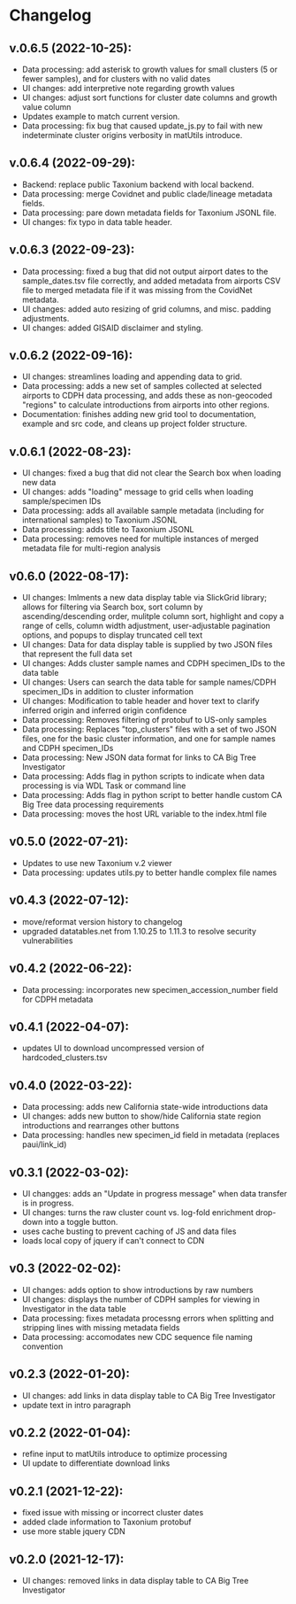 # Changelog

## v.0.6.5 (2022-10-25):
   - Data processing: add asterisk to growth values for small clusters (5 or fewer samples), and for clusters with no valid dates
   - UI changes: add interpretive note regarding growth values
   - UI changes: adjust sort functions for cluster date columns and growth value column
   - Updates example to match current version.
   - Data processing: fix bug that caused update_js.py to fail with new indeterminate cluster origins verbosity in matUtils introduce.
## v.0.6.4 (2022-09-29):
   - Backend: replace public Taxonium backend with local backend.
   - Data processing: merge Covidnet and public clade/lineage metadata fields.
   - Data processing: pare down metadata fields for Taxonium JSONL file.
   - UI changes: fix typo in data table header.
## v.0.6.3 (2022-09-23):
   - Data processing: fixed a bug that did not output airport dates to the sample_dates.tsv file correctly, and added metadata from airports CSV file to merged metadata file if it was missing from the CovidNet metadata.
   - UI changes: added auto resizing of grid columns, and misc. padding adjustments.
   - UI changes: added GISAID disclaimer and styling.
## v.0.6.2 (2022-09-16):
   - UI changes: streamlines loading and appending data to grid.
   - Data processing: adds a new set of samples collected at selected airports to CDPH data processing, and adds these as non-geocoded "regions" to calculate introductions from airports into other regions.
   - Documentation: finishes adding new grid tool to documentation, example and src code, and cleans up project folder structure.
## v.0.6.1 (2022-08-23):
   - UI changes: fixed a bug that did not clear the Search box when loading new data
   - UI changes: adds "loading" message to grid cells when loading sample/specimen IDs
   - Data processing: adds all available sample metadata (including for international samples) to Taxonium JSONL
   - Data processing: adds title to Taxonium JSONL
   - Data processing: removes need for multiple instances of merged metadata file for multi-region analysis
## v0.6.0 (2022-08-17):
   - UI changes: Imlments a new data display table via SlickGrid library; allows for filtering via Search box, sort column by ascending/descending order, mulitple column sort, highlight and copy a range of cells, column width adjustment, user-adjustable pagination options, and popups to display truncated cell text
   - UI changes: Data for data display table is supplied by two JSON files that represent the full data set
   - UI changes: Adds cluster sample names and CDPH specimen_IDs to the data table
   - UI changes: Users can search the data table for sample names/CDPH specimen_IDs in addition to cluster information
   - UI changes: Modification to table header and hover text to clarify inferred origin and inferred origin confidence
   - Data processing: Removes filtering of protobuf to US-only samples
   - Data processing: Replaces "top_clusters" files with a set of two JSON files, one for the basic cluster information, and one for sample names and CDPH specimen_IDs
   - Data processing: New JSON data format for links to CA Big Tree Investigator
   - Data processing: Adds flag in python scripts to indicate when data processing is via WDL Task or command line
   - Data processing: Adds flag in python script to better handle custom CA Big Tree data processing requirements
   - Data processing: moves the host URL variable to the index.html file
## v0.5.0 (2022-07-21):
   - Updates to use new Taxonium v.2 viewer
   - Data processing: updates utils.py to better handle complex file names
## v0.4.3 (2022-07-12):
   - move/reformat version history to changelog
   - upgraded datatables.net from 1.10.25 to 1.11.3 to resolve security vulnerabilities
## v0.4.2 (2022-06-22):
   - Data processing: incorporates new specimen_accession_number field for CDPH metadata
## v0.4.1 (2022-04-07):
   - updates UI to download uncompressed version of hardcoded_clusters.tsv
## v0.4.0 (2022-03-22):
  - Data processing: adds new California state-wide introductions data
  - UI changes: adds new button to show/hide California state region introductions and rearranges other buttons
  - Data processing: handles new specimen_id field in metadata (replaces paui/link_id)
## v0.3.1 (2022-03-02):
  - UI changges: adds an "Update in progress message" when data transfer is in progress.
  - UI changes: turns the raw cluster count vs. log-fold enrichment drop-down into a toggle button.
  - uses cache busting to prevent caching of JS and data files
  - loads local copy of jquery if can't connect to CDN
## v0.3 (2022-02-02):
  - UI changes: adds option to show introductions by raw numbers
  - UI changes: displays the number of CDPH samples for viewing in Investigator in the data table
  - Data processing: fixes metadata processng errors when splitting and stripping lines with missing metadata fields
  - Data processing: accomodates new CDC sequence file naming convention
## v0.2.3 (2022-01-20): 
  - UI changes: add links in data display table to CA Big Tree Investigator
  - update text in intro paragraph
## v0.2.2 (2022-01-04): 
  - refine input to matUtils introduce to optimize processing
  - UI update to differentiate download links
## v0.2.1 (2021-12-22): 
  - fixed issue with missing or incorrect cluster dates 
  - added clade information to Taxonium protobuf
  - use more stable jquery CDN
## v0.2.0 (2021-12-17): 
  - UI changes: removed links in data display table to CA Big Tree Investigator
